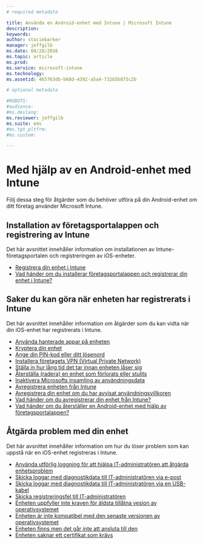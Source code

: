 ```yaml
---
# required metadata

title: Använda en Android-enhet med Intune | Microsoft Intune
description:
keywords:
author: staciebarker
manager: jeffgilb
ms.date: 04/28/2016
ms.topic: article
ms.prod:
ms.service: microsoft-intune
ms.technology:
ms.assetid: 465763db-b68d-4392-a5a4-732b5b875c2b

# optional metadata

#ROBOTS:
#audience:
#ms.devlang:
ms.reviewer: jeffgilb
ms.suite: ems
#ms.tgt_pltfrm:
#ms.custom:

---
```



# Med hjälp av en Android-enhet med Intune

Följ dessa steg för åtgärder som du behöver utföra på din Android-enhet om ditt företag använder Microsoft Intune.

## Installation av företagsportalappen och registrering av Intune

Det här avsnittet innehåller information om installationen av Intune-företagsportalen och registreringen av iOS-enheter.

- [Registrera din enhet i Intune](enroll-your-device-in-Intune-android.md)</br>
- [Vad händer om du installerar företagsportalappen och registrerar din enhet i Intune?](what-happens-if-you-install-the-company-portal-app-and-enroll-your-device-in-intune-android.md)

## Saker du kan göra när enheten har registrerats i Intune

Det här avsnittet innehåller information om åtgärder som du kan vidta när din iOS-enhet har registrerats i Intune.

- [Använda hanterade appar på enheten](use-managed-apps-on-your-device-android.md)</br>
- [Kryptera din enhet](encrypt-your-device-android.md)</br>
- [Ange din PIN-kod eller ditt lösenord](set-your-pin-or-password-android.md)</br>
- [Installera företagets VPN (Virtual Private Network)](install-your-companys-virtual-private-network-VPN-android.md)</br>
- [Ställa in hur lång tid det tar innan enheten låser sig](set-the-amount-of-time-before-your-device-is-locked-android.md)</br>
- [Återställa (radera) en enhet som förlorats eller stulits](reset-erase-your-lost-or-stolen-device-android.md)</br>
- [Inaktivera Microsofts insamling av användningsdata](turn-off-microsoft-usage-data-collection-android.md)</br>
- [Avregistrera enheten från Intune](unenroll-your-device-from-intune-android.md)</br>
- [Avregistrera din enhet om du har avvisat användningsvillkoren](unenroll-your-device-from-intune-if-you-declined-terms-of-use-android.md)</br>
- [Vad händer om du avregistrerar din enhet från Intune?](what-happens-if-you-unenroll-your-device-from-intune-android.md)</br>
- [Vad händer om du återställer en Android-enhet med hjälp av företagsportalappen?](what-happens-if-you-reset-your-device-using-the-company-portal-android.md)

## Åtgärda problem med din enhet

Det här avsnittet innehåller information om hur du löser problem som kan uppstå när en iOS-enhet registreras i Intune.

- [Använda utförlig loggning för att hjälpa IT-administratören att åtgärda enhetsproblem](use-verbose-logging-to-help-your-it-administrator-fix-device-issues-android.md)</br>
- [Skicka loggar med diagnostikdata till IT-administratören via e-post](send-diagnostic-data-logs-to-your-it-administrator-using-email-android.md)</br>
- [Skicka loggar med diagnostikdata till IT-administratören via en USB-kabel](send-diagnostic-data-logs-to-your-it-administrator-using-a-usb-cable-android.md)</br>
- [Skicka registreringsfel till IT-administratören](send-enrollment-errors-to-your-it-administrator-android.md)</br>
- [Enheten uppfyller inte kraven för äldsta tillåtna vesion av operativsystemet](device-doesnt-have-the-required-minimum-operating-system-version-android.md)</br>
- [Enheten är inte kompatibel med den senaste versionen av operativsystemet](device-doesnt-comply-with-maximum-operating-system-version-android.md)</br>
- [Enheten finns men det går inte att ansluta till den](your-device-is-rooted-and-you-cant-connect-android.md)
- [Enheten saknar ett certifikat som krävs](your-device-is-missing-a-required-certificate-android.md)



<!--HONumber=May16_HO1-->


